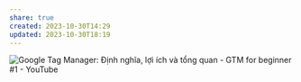 ```yaml
---
share: true
created: 2023-10-30T14:29
updated: 2023-10-30T18:19
---
```

![Google Tag Manager: Định nghĩa, lợi ích và tổng quan - GTM for beginner #1 - YouTube](https://youtu.be/ZL5TFDA578A)
